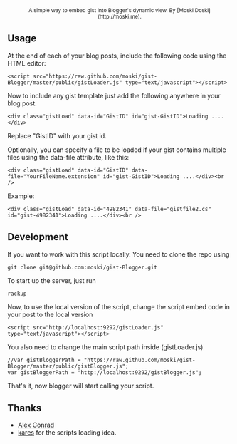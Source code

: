 <center><small>A simple way to embed gist into Blogger's dynamic view. By [Moski Doski](http://moski.me).</small></center>

## Usage

At the end of each of your blog posts, include the following code using the HTML editor:

    <script src="https://raw.github.com/moski/gist-Blogger/master/public/gistLoader.js" type="text/javascript"></script>

Now to include any gist template just add the following anywhere in your blog post.

	<div class="gistLoad" data-id="GistID" id="gist-GistID">Loading ....</div>

Replace "GistID" with your gist id.

Optionally, you can specify a file to be loaded if your gist contains multiple files using the data-file attribute, like this:

	<div class="gistLoad" data-id="GistID" data-file="YourFileName.extension" id="gist-GistID">Loading ....</div><br />

Example:

	<div class="gistLoad" data-id="4982341" data-file="gistfile2.cs" id="gist-4982341">Loading ....</div><br />


## Development

If you want to work with this script locally. You need to clone the repo using 

	git clone git@github.com:moski/gist-Blogger.git

To start up the server, just run
	
	rackup
	
Now, to use the local version of the script, change the script embed code in your post to the local version

	<script src="http://localhost:9292/gistLoader.js" type="text/javascript"></script>

You also need to change the main script path inside (gistLoader.js)

	//var gistBloggerPath = "https://raw.github.com/moski/gist-Blogger/master/public/gistBlogger.js";
	var gistBloggerPath = "http://localhost:9292/gistBlogger.js";

That's it, now blogger will start calling your script.


## Thanks

* [Alex Conrad](http://www.alexconrad.org/2011/12/highlight-code-with-bloggers-dynamic.html)
* [kares](https://github.com/kares/script.js) for the scripts loading idea.
